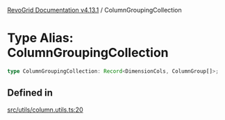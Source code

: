 [RevoGrid Documentation v4.13.1](README.md) / ColumnGroupingCollection

# Type Alias: ColumnGroupingCollection

```ts
type ColumnGroupingCollection: Record<DimensionCols, ColumnGroup[]>;
```

## Defined in

[src/utils/column.utils.ts:20](https://github.com/revolist/revogrid/blob/4ebc7221c475d12b7f731e54908af9eefb855c73/src/utils/column.utils.ts#L20)
